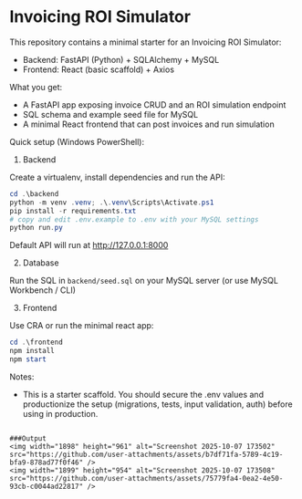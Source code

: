 # Invoicing ROI Simulator

This repository contains a minimal starter for an Invoicing ROI Simulator:
- Backend: FastAPI (Python) + SQLAlchemy + MySQL
- Frontend: React (basic scaffold) + Axios

What you get:
- A FastAPI app exposing invoice CRUD and an ROI simulation endpoint
- SQL schema and example seed file for MySQL
- A minimal React frontend that can post invoices and run simulation

Quick setup (Windows PowerShell):

1) Backend

Create a virtualenv, install dependencies and run the API:

```powershell
cd .\backend
python -m venv .venv; .\.venv\Scripts\Activate.ps1
pip install -r requirements.txt
# copy and edit .env.example to .env with your MySQL settings
python run.py
```

Default API will run at http://127.0.0.1:8000

2) Database

Run the SQL in `backend/seed.sql` on your MySQL server (or use MySQL Workbench / CLI)

3) Frontend

Use CRA or run the minimal react app:

```powershell
cd .\frontend
npm install
npm start
```

Notes:
- This is a starter scaffold. You should secure the .env values and productionize the setup (migrations, tests, input validation, auth) before using in production.

```

###Output
<img width="1898" height="961" alt="Screenshot 2025-10-07 173502" src="https://github.com/user-attachments/assets/b7df71fa-5789-4c19-bfa9-878ad77f0f46" />
<img width="1899" height="954" alt="Screenshot 2025-10-07 173508" src="https://github.com/user-attachments/assets/75779fa4-0ea2-4e50-93cb-c0044ad22817" />

